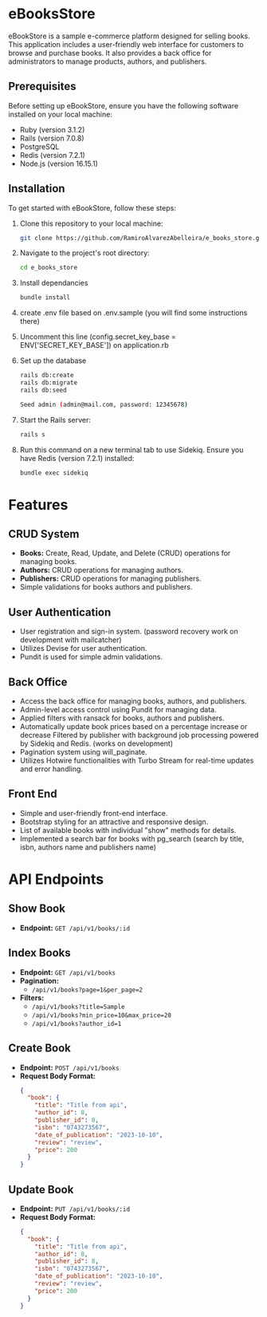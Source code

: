 # eBooksStore

eBookStore is a sample e-commerce platform designed for selling books. This application includes a user-friendly web interface for customers to browse and purchase books. It also provides a back office for administrators to manage products, authors, and publishers.

## Prerequisites

Before setting up eBookStore, ensure you have the following software installed on your local machine:

- Ruby (version 3.1.2)
- Rails (version 7.0.8)
- PostgreSQL
- Redis (version 7.2.1)
- Node.js (version 16.15.1)

## Installation

To get started with eBookStore, follow these steps:

1. Clone this repository to your local machine:

   ```bash
   git clone https://github.com/RamiroAlvarezAbelleira/e_books_store.git

2. Navigate to the project's root directory:
   ```bash
   cd e_books_store

3. Install dependancies
   ```bash
   bundle install

4. create .env file based on .env.sample (you will find some instructions there)

5. Uncomment this line (config.secret_key_base = ENV['SECRET_KEY_BASE']) on application.rb

6. Set up the database
   ```bash
   rails db:create
   rails db:migrate
   rails db:seed

   Seed admin (admin@mail.com, password: 12345678)

7. Start the Rails server:
   ```bash
   rails s

9. Run this command on a new terminal tab to use Sidekiq. Ensure you have Redis (version 7.2.1) installed:
   ```bash
   bundle exec sidekiq

# Features

## CRUD System
- **Books:** Create, Read, Update, and Delete (CRUD) operations for managing books.
- **Authors:** CRUD operations for managing authors.
- **Publishers:** CRUD operations for managing publishers.
- Simple validations for books authors and publishers.

## User Authentication
- User registration and sign-in system. (password recovery work on development with mailcatcher)
- Utilizes Devise for user authentication.
- Pundit is used for simple admin validations.

## Back Office
- Access the back office for managing books, authors, and publishers.
- Admin-level access control using Pundit for managing data.
- Applied filters with ransack for books, authors and publishers.
- Automatically update book prices based on a percentage increase or decrease Filtered by publisher with background job processing powered by Sidekiq and Redis. (works on development)
- Pagination system using will_paginate.
- Utilizes Hotwire functionalities with Turbo Stream for real-time updates and error handling.

## Front End
- Simple and user-friendly front-end interface.
- Bootstrap styling for an attractive and responsive design.
- List of available books with individual "show" methods for details.
- Implemented a search bar for books with pg_search (search by title, isbn, authors name and publishers name)

# API Endpoints

## Show Book
- **Endpoint:** `GET /api/v1/books/:id`

## Index Books
- **Endpoint:** `GET /api/v1/books`
- **Pagination:**
  - `/api/v1/books?page=1&per_page=2`
- **Filters:**
  - `/api/v1/books?title=Sample`
  - `/api/v1/books?min_price=10&max_price=20`
  - `/api/v1/books?author_id=1`

## Create Book
- **Endpoint:** `POST /api/v1/books`
- **Request Body Format:**
  ```json
  {
    "book": {
      "title": "Title from api",
      "author_id": 8,
      "publisher_id": 8,
      "isbn": "0743273567",
      "date_of_publication": "2023-10-10",
      "review": "review",
      "price": 200
    }
  }

## Update Book
- **Endpoint:** `PUT /api/v1/books/:id`
- **Request Body Format:**
  ```json
  {
    "book": {
      "title": "Title from api",
      "author_id": 8,
      "publisher_id": 8,
      "isbn": "0743273567",
      "date_of_publication": "2023-10-10",
      "review": "review",
      "price": 200
    }
  }
